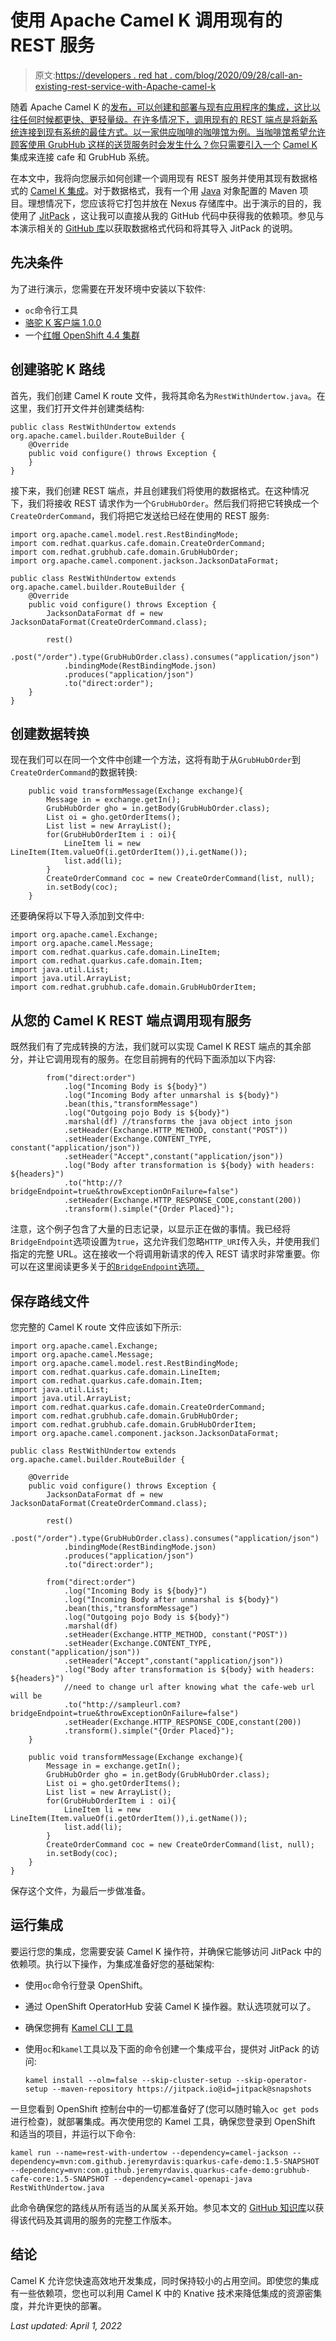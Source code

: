 # 使用 Apache Camel K 调用现有的 REST 服务

> 原文:[https://developers . red hat . com/blog/2020/09/28/call-an-existing-rest-service-with-Apache-camel-k](https://developers.redhat.com/blog/2020/09/28/call-an-existing-rest-service-with-apache-camel-k)

随着 Apache Camel K 的[发布，可以创建和部署与现有应用程序的集成，这比以往任何时候都更快、更轻量级。在许多情况下，调用现有的 REST 端点是将新系统连接到现有系统的最佳方式。以一家供应咖啡的咖啡馆为例。当咖啡馆希望允许顾客使用 GrubHub 这样的送货服务时会发生什么？你只需要引入一个](https://developers.redhat.com/blog/2020/06/18/camel-k-1-0-the-serverless-integration-platform-goes-ga/) [Camel K](https://developers.redhat.com/blog/2020/05/12/six-reasons-to-love-camel-k/) 集成来连接 cafe 和 GrubHub 系统。

在本文中，我将向您展示如何创建一个调用现有 REST 服务并使用其现有数据格式的 [Camel K 集成](https://developers.redhat.com/videos/youtube/51x9BewGCYA)。对于数据格式，我有一个用 [Java](https://developers.redhat.com/topics/enterprise-java) 对象配置的 Maven 项目。理想情况下，您应该将它打包并放在 Nexus 存储库中。出于演示的目的，我使用了 [JitPack](https://jitpack.io/) ，这让我可以直接从我的 GitHub 代码中获得我的依赖项。参见与本演示相关的 [GitHub 库](https://github.com/jeremyrdavis/quarkus-cafe-demo/tree/kamel-1.0.0/grubhub-cafe-core)以获取数据格式代码和将其导入 JitPack 的说明。

## 先决条件

为了进行演示，您需要在开发环境中安装以下软件:

*   `oc`命令行工具
*   [骆驼 K 客户端 1.0.0](https://github.com/apache/camel-k/releases)
*   一个[红帽 OpenShift 4.4 集群](https://developers.redhat.com/products/openshift/overview)

## 创建骆驼 K 路线

首先，我们创建 Camel K route 文件，我将其命名为`RestWithUndertow.java`。在这里，我们打开文件并创建类结构:

```
public class RestWithUndertow extends org.apache.camel.builder.RouteBuilder {
    @Override
    public void configure() throws Exception {
    }
}
```

接下来，我们创建 REST 端点，并且创建我们将使用的数据格式。在这种情况下，我们将接收 REST 请求作为一个`GrubHubOrder`。然后我们将把它转换成一个`CreateOrderCommand`，我们将把它发送给已经在使用的 REST 服务:

```
import org.apache.camel.model.rest.RestBindingMode;
import com.redhat.quarkus.cafe.domain.CreateOrderCommand;
import com.redhat.grubhub.cafe.domain.GrubHubOrder;
import org.apache.camel.component.jackson.JacksonDataFormat;

public class RestWithUndertow extends org.apache.camel.builder.RouteBuilder {
    @Override
    public void configure() throws Exception {
        JacksonDataFormat df = new JacksonDataFormat(CreateOrderCommand.class);

        rest()
            .post("/order").type(GrubHubOrder.class).consumes("application/json")
            .bindingMode(RestBindingMode.json)
            .produces("application/json")
            .to("direct:order");
    }
}

```

## 创建数据转换

现在我们可以在同一个文件中创建一个方法，这将有助于从`GrubHubOrder`到`CreateOrderCommand`的数据转换:

```
    public void transformMessage(Exchange exchange){
        Message in = exchange.getIn();
        GrubHubOrder gho = in.getBody(GrubHubOrder.class);
        List oi = gho.getOrderItems();
        List list = new ArrayList();
        for(GrubHubOrderItem i : oi){
            LineItem li = new LineItem(Item.valueOf(i.getOrderItem()),i.getName());
            list.add(li);
        }
        CreateOrderCommand coc = new CreateOrderCommand(list, null);
        in.setBody(coc);
    }

```

还要确保将以下导入添加到文件中:

```
import org.apache.camel.Exchange;
import org.apache.camel.Message;
import com.redhat.quarkus.cafe.domain.LineItem;
import com.redhat.quarkus.cafe.domain.Item;
import java.util.List;
import java.util.ArrayList;
import com.redhat.grubhub.cafe.domain.GrubHubOrderItem;

```

## 从您的 Camel K REST 端点调用现有服务

既然我们有了完成转换的方法，我们就可以实现 Camel K REST 端点的其余部分，并让它调用现有的服务。在您目前拥有的代码下面添加以下内容:

```
        from("direct:order")
            .log("Incoming Body is ${body}")
            .log("Incoming Body after unmarshal is ${body}")
            .bean(this,"transformMessage")
            .log("Outgoing pojo Body is ${body}")
            .marshal(df) //transforms the java object into json
            .setHeader(Exchange.HTTP_METHOD, constant("POST"))
            .setHeader(Exchange.CONTENT_TYPE, constant("application/json"))
            .setHeader("Accept",constant("application/json"))
            .log("Body after transformation is ${body} with headers: ${headers}")
            .to("http://?bridgeEndpoint=true&throwExceptionOnFailure=false")
            .setHeader(Exchange.HTTP_RESPONSE_CODE,constant(200))
            .transform().simple("{Order Placed}");

```

注意，这个例子包含了大量的日志记录，以显示正在做的事情。我已经将`BridgeEndpoint`选项设置为`true`，这允许我们忽略`HTTP_URI`传入头，并使用我们指定的完整 URL。这在接收一个将调用新请求的传入 REST 请求时非常重要。你可以在这里阅读更多关于[的`BridgeEndpoint`选项。](https://camel.apache.org/components/latest/http-component.html)

## 保存路线文件

您完整的 Camel K route 文件应该如下所示:

```
import org.apache.camel.Exchange;
import org.apache.camel.Message;
import org.apache.camel.model.rest.RestBindingMode;
import com.redhat.quarkus.cafe.domain.LineItem;
import com.redhat.quarkus.cafe.domain.Item;
import java.util.List;
import java.util.ArrayList;
import com.redhat.quarkus.cafe.domain.CreateOrderCommand;
import com.redhat.grubhub.cafe.domain.GrubHubOrder;
import com.redhat.grubhub.cafe.domain.GrubHubOrderItem;
import org.apache.camel.component.jackson.JacksonDataFormat;

public class RestWithUndertow extends org.apache.camel.builder.RouteBuilder {

    @Override
    public void configure() throws Exception {
        JacksonDataFormat df = new JacksonDataFormat(CreateOrderCommand.class);

        rest()
            .post("/order").type(GrubHubOrder.class).consumes("application/json")
            .bindingMode(RestBindingMode.json)
            .produces("application/json")
            .to("direct:order");

        from("direct:order")
            .log("Incoming Body is ${body}")
            .log("Incoming Body after unmarshal is ${body}")
            .bean(this,"transformMessage")
            .log("Outgoing pojo Body is ${body}")
            .marshal(df)
            .setHeader(Exchange.HTTP_METHOD, constant("POST"))
            .setHeader(Exchange.CONTENT_TYPE, constant("application/json"))
            .setHeader("Accept",constant("application/json"))
            .log("Body after transformation is ${body} with headers: ${headers}")
            //need to change url after knowing what the cafe-web url will be
            .to("http://sampleurl.com?bridgeEndpoint=true&throwExceptionOnFailure=false")
            .setHeader(Exchange.HTTP_RESPONSE_CODE,constant(200))
            .transform().simple("{Order Placed}");
    }

    public void transformMessage(Exchange exchange){
        Message in = exchange.getIn();
        GrubHubOrder gho = in.getBody(GrubHubOrder.class);
        List oi = gho.getOrderItems();
        List list = new ArrayList();
        for(GrubHubOrderItem i : oi){
            LineItem li = new LineItem(Item.valueOf(i.getOrderItem()),i.getName());
            list.add(li);
        }
        CreateOrderCommand coc = new CreateOrderCommand(list, null);
        in.setBody(coc);
    }
}
```

保存这个文件，为最后一步做准备。

## 运行集成

要运行您的集成，您需要安装 Camel K 操作符，并确保它能够访问 JitPack 中的依赖项。执行以下操作，为集成准备好您的基础架构:

*   使用`oc`命令行登录 OpenShift。
*   通过 OpenShift OperatorHub 安装 Camel K 操作器。默认选项就可以了。
*   确保您拥有 [Kamel CLI 工具](https://camel.apache.org/camel-k/latest/cli/cli.html)
*   使用`oc`和`kamel`工具以及下面的命令创建一个集成平台，提供对 JitPack 的访问:

    ```
    kamel install --olm=false --skip-cluster-setup --skip-operator-setup --maven-repository https://jitpack.io@id=jitpack@snapshots

    ```

一旦您看到 OpenShift 控制台中的一切都准备好了(您可以随时输入`oc get pods`进行检查)，就部署集成。再次使用您的 Kamel 工具，确保您登录到 OpenShift 和适当的项目，并运行以下命令:

```
kamel run --name=rest-with-undertow --dependency=camel-jackson --dependency=mvn:com.github.jeremyrdavis:quarkus-cafe-demo:1.5-SNAPSHOT --dependency=mvn:com.github.jeremyrdavis.quarkus-cafe-demo:grubhub-cafe-core:1.5-SNAPSHOT --dependency=camel-openapi-java RestWithUndertow.java

```

此命令确保您的路线从所有适当的从属关系开始。参见本文的 [GitHub 知识库](https://github.com/jeremyrdavis/quarkus-cafe-demo/tree/kamel-1.0.0/camel-k-grub-hub)以获得该代码及其调用的服务的完整工作版本。

## 结论

Camel K 允许您快速高效地开发集成，同时保持较小的占用空间。即使您的集成有一些依赖项，您也可以利用 Camel K 中的 Knative 技术来降低集成的资源密集度，并允许更快的部署。

*Last updated: April 1, 2022*